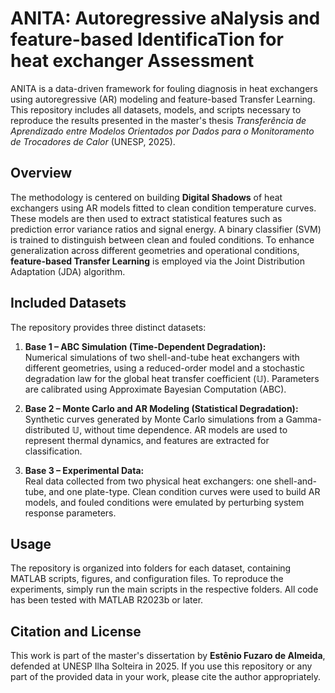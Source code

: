 # ANITA: Autoregressive aNalysis and feature-based IdentificaTion for heat exchanger Assessment

ANITA is a data-driven framework for fouling diagnosis in heat exchangers using autoregressive (AR) modeling and feature-based Transfer Learning. This repository includes all datasets, models, and scripts necessary to reproduce the results presented in the master's thesis *Transferência de Aprendizado entre Modelos Orientados por Dados para o Monitoramento de Trocadores de Calor* (UNESP, 2025).

## Overview

The methodology is centered on building **Digital Shadows** of heat exchangers using AR models fitted to clean condition temperature curves. These models are then used to extract statistical features such as prediction error variance ratios and signal energy. A binary classifier (SVM) is trained to distinguish between clean and fouled conditions. To enhance generalization across different geometries and operational conditions, **feature-based Transfer Learning** is employed via the Joint Distribution Adaptation (JDA) algorithm.

## Included Datasets

The repository provides three distinct datasets:

1. **Base 1 – ABC Simulation (Time-Dependent Degradation):**  
   Numerical simulations of two shell-and-tube heat exchangers with different geometries, using a reduced-order model and a stochastic degradation law for the global heat transfer coefficient ($\mathbb{U}$). Parameters are calibrated using Approximate Bayesian Computation (ABC).

2. **Base 2 – Monte Carlo and AR Modeling (Statistical Degradation):**  
   Synthetic curves generated by Monte Carlo simulations from a Gamma-distributed $\mathbb{U}$, without time dependence. AR models are used to represent thermal dynamics, and features are extracted for classification.

3. **Base 3 – Experimental Data:**  
   Real data collected from two physical heat exchangers: one shell-and-tube, and one plate-type. Clean condition curves were used to build AR models, and fouled conditions were emulated by perturbing system response parameters.

## Usage

The repository is organized into folders for each dataset, containing MATLAB scripts, figures, and configuration files. To reproduce the experiments, simply run the main scripts in the respective folders. All code has been tested with MATLAB R2023b or later.

## Citation and License

This work is part of the master's dissertation by **Estênio Fuzaro de Almeida**, defended at UNESP Ilha Solteira in 2025. If you use this repository or any part of the provided data in your work, please cite the author appropriately.
